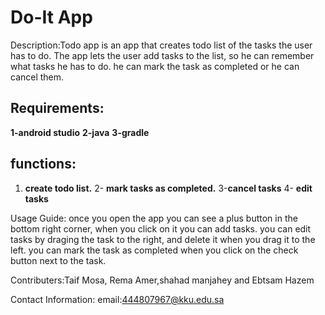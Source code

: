 # Do-It App

Description:Todo app is an app that creates todo list of the tasks the user has to do. The app lets the user add tasks to the list, 
so he can remember what tasks he has to do. he can mark the task as completed or he can cancel them.

## Requirements:
**1-android studio**
**2-java**
**3-gradle**

## functions:
1. **create todo list.**
2- **mark tasks as completed.**
3-**cancel tasks**
4- **edit tasks**


Usage Guide: once you open the app you can see a plus button in the bottom right corner, when you click on it you can add tasks.
you can edit tasks by draging the task to the right, and delete it when you drag it to the left.
you can mark the task as completed when you click on the check button next to the task.

Contributers:Taif Mosa, Rema Amer,shahad manjahey and Ebtsam Hazem

Contact Information:
email:444807967@kku.edu.sa
